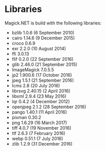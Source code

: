 # Libraries
Magick.NET is build with the following libraries:

- bzlib 1.0.6 (6 September 2010)
- cairo 1.14.6 (9 December 2015)
- croco 0.6.9
- exr 2.2.0 (10 August 2014)
- ffi 3.0.13
- flif 0.2.0 (22 September 2016)
- glib 2.46.0 (21 September 2015)
- ImageMagick 7.0.5.5
- jp2 1.900.6 (17 October 2016)
- jpeg 1.5.1 (21 September 2016)
- lcms 2.8 (20 July 2016)
- librsvg 2.40.15 (2 April 2016)
- libxml 2.9.4 (23 May 2016)
- lqr 0.4.2 (4 December 2012)
- openjpeg 2.1.2 (28 September 2016)
- pango 1.40.1 (11 April 2016)
- pixman 0.30.2
- png 1.6.29 (16 March 2017)
- tiff 4.0.7 (19 November 2016)
- ttf 2.6.3 (7 February 2016)
- webp 0.51.1 (7 July 2016)
- zlib 1.2.9 (31 December 2016)
